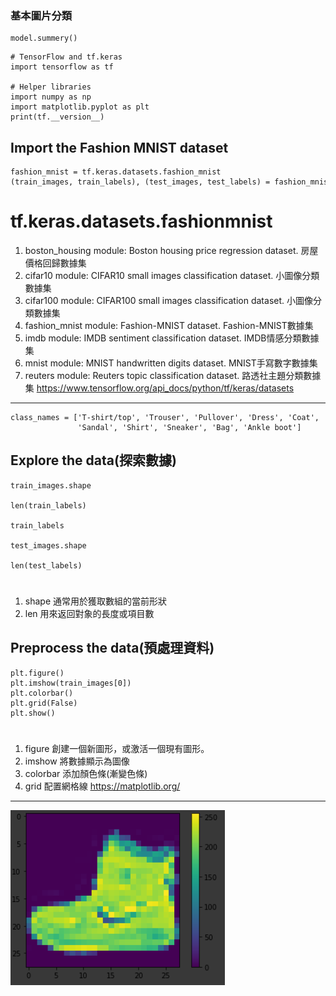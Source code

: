 ### 基本圖片分類

```
model.summery()
```

```
# TensorFlow and tf.keras
import tensorflow as tf

# Helper libraries
import numpy as np
import matplotlib.pyplot as plt
print(tf.__version__)
```

## Import the Fashion MNIST dataset

```
fashion_mnist = tf.keras.datasets.fashion_mnist
(train_images, train_labels), (test_images, test_labels) = fashion_mnist.load_data()
```

# tf.keras.datasets.fashionmnist
1. boston_housing module: Boston housing price regression dataset.	房屋價格回歸數據集
2. cifar10 module: CIFAR10 small images classification dataset.	小圖像分類數據集
3. cifar100 module: CIFAR100 small images classification dataset.	小圖像分類數據集
4. fashion_mnist module: Fashion-MNIST dataset.			 Fashion-MNIST數據集
5. imdb module: IMDB sentiment classification dataset. 		IMDB情感分類數據集
6. mnist module: MNIST handwritten digits dataset.		 MNIST手寫數字數據集
7. reuters module: Reuters topic classification dataset.		路透社主題分類數據集
<https://www.tensorflow.org/api_docs/python/tf/keras/datasets>
---
```
class_names = ['T-shirt/top', 'Trouser', 'Pullover', 'Dress', 'Coat',
               'Sandal', 'Shirt', 'Sneaker', 'Bag', 'Ankle boot']
```

## Explore the data(探索數據)
```
train_images.shape

len(train_labels)

train_labels

test_images.shape

len(test_labels)
```
#
1. shape 通常用於獲取數組的當前形狀
2. len 用來返回對象的長度或項目數


## Preprocess the data(預處理資料)
```
plt.figure()
plt.imshow(train_images[0])
plt.colorbar()
plt.grid(False)
plt.show()
```
#
1. figure 創建一個新圖形，或激活一個現有圖形。
2. imshow 將數據顯示為圖像
3. colorbar 添加顏色條(漸變色條)
4. grid 配置網格線
<https://matplotlib.org/>
---
![](/pag/20201125_1.png)
